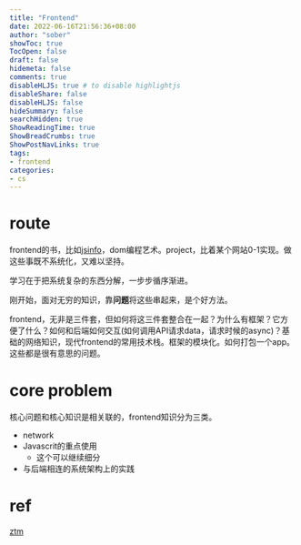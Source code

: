 ```yaml
---
title: "Frontend"
date: 2022-06-16T21:56:36+08:00
author: "sober"
showToc: true
TocOpen: false
draft: false
hidemeta: false
comments: true
disableHLJS: true # to disable highlightjs
disableShare: false
disableHLJS: false
hideSummary: false
searchHidden: true
ShowReadingTime: true
ShowBreadCrumbs: true
ShowPostNavLinks: true
tags:
- frontend
categories:
- cs
---
```


# route

frontend的书，比如[jsinfo](https://zh.javascript.info/)，dom编程艺术。project，比着某个网站0-1实现。做这些事既不系统化，又难以坚持。

学习在于把系统复杂的东西分解，一步步循序渐进。

刚开始，面对无穷的知识，靠**问题**将这些串起来，是个好方法。

frontend，无非是三件套，但如何将这三件套整合在一起？为什么有框架？它方便了什么？如何和后端如何交互(如何调用API请求data，请求时候的async)？基础的网络知识，现代frontend的常用技术栈。框架的模块化。如何打包一个app。这些都是很有意思的问题。

# core problem

核心问题和核心知识是相关联的，frontend知识分为三类。
- network
- Javascrit的重点使用
  - 这个可以继续细分
- 与后端相连的系统架构上的实践


# ref

[ztm](https://www.udemy.com/course/the-complete-web-developer-zero-to-mastery/learn/lecture/9135004#overview)